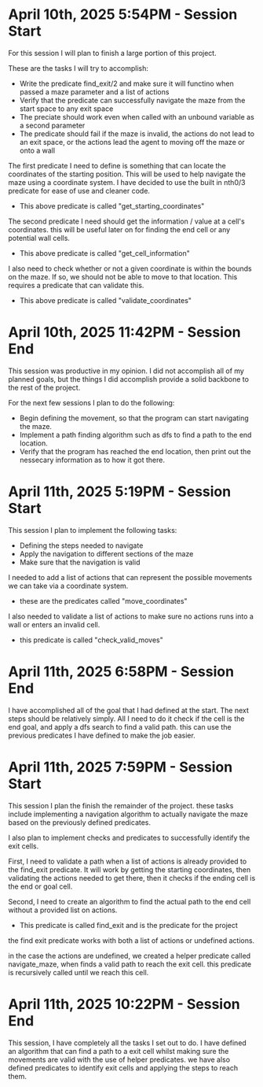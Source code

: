 # April 10th, 2025 5:54PM - Session Start
For this session I will plan to finish a large portion of this project.

These are the tasks I will try to accomplish:
- Write the predicate find_exit/2 and make sure it will functino when passed a maze parameter and a list of actions
- Verify that the predicate can successfully navigate the maze from the start space to any exit space
- The preciate should work even when called with an unbound variable as a second parameter
- The predicate should fail if the maze is invalid, the actions do not lead to an exit space, or the actions lead the agent to moving off the maze or onto a wall

The first predicate I need to define is something that can locate the coordinates of the starting position. This will be used to help navigate the maze using a coordinate system. I have decided to use the built in nth0/3 predicate for ease of use and cleaner code.

- This above predicate is called "get_starting_coordinates"

The second predicate I need should get the information / value at a cell's coordinates. this will be useful later on for finding the end cell or any potential wall cells.

- This above predicate is called "get_cell_information"

I also need to check whether or not a given coordinate is within the bounds on the maze. If so, we should not be able to move to that location. This requires a predicate that can validate this.

- This above predicate is called "validate_coordinates"

# April 10th, 2025 11:42PM - Session End
This session was productive in my opinion. I did not accomplish all of my planned goals, but the things I did accomplish provide a solid backbone to the rest of the project.

For the next few sessions I plan to do the following:
- Begin defining the movement, so that the program can start navigating the maze.
- Implement a path finding algorithm such as dfs to find a path to the end location.
- Verify that the program has reached the end location, then print out the nessecary information as to how it got there.

# April 11th, 2025 5:19PM - Session Start
This session I plan to implement the following tasks:

- Defining the steps needed to navigate
- Apply the navigation to different sections of the maze
- Make sure that the navigation is valid 

I needed to add a list of actions that can represent the possible movements we can take via a coordinate system.

- these are the predicates called "move_coordinates"

I also needed to validate a list of actions to make sure no actions runs into a wall or enters an invalid cell.

- this predicate is called "check_valid_moves"

# April 11th, 2025 6:58PM - Session End
I have accomplished all of the goal that I had defined at the start. The next steps should be relatively simply. All I need to do it check if the cell is the end goal, and apply a dfs search to find a valid path. this can use the previous predicates I have defined to make the job easier.

# April 11th, 2025 7:59PM - Session Start
This session I plan the finish the remainder of the project. these tasks include implementing a navigation algorithm to actually navigate the maze based on the previously defined predicates.

I also plan to implement checks and predicates to successfully identify the exit cells.

First, I need to validate a path when a list of actions is already provided to the find_exit predicate. It will work by getting the starting coordinates, then validating the actions needed to get there, then it checks if the ending cell is the end or goal cell.

Second, I need to create an algorithm to find the actual path to the end cell without a provided list on actions.

- This predicate is called find_exit and is the predicate for the project

the find exit predicate works with both a list of actions or undefined actions.

in the case the actions are undefined, we created a helper predicate called navigate_maze, when finds a valid path to reach the exit cell. this predicate is recursively called until we reach this cell.

# April 11th, 2025 10:22PM - Session End
This session, I have completely all the tasks I set out to do. I have defined an algorithm that can find a path to a exit cell whilst making sure the movements are valid with the use of helper predicates. we have also defined predicates to identify exit cells and applying the steps to reach them.